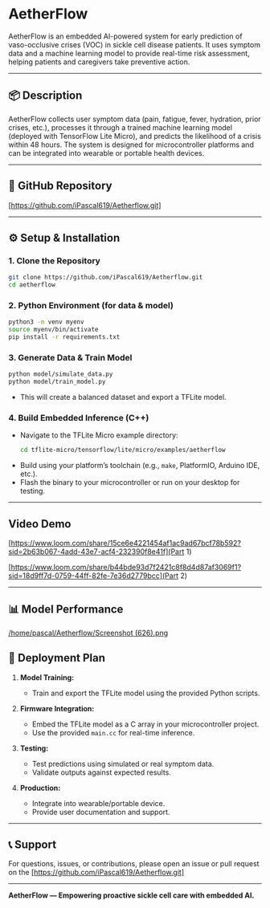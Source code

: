# AetherFlow

AetherFlow is an embedded AI-powered system for early prediction of vaso-occlusive crises (VOC) in sickle cell disease patients. It uses symptom data and a machine learning model to provide real-time risk assessment, helping patients and caregivers take preventive action.

---

## 📦 Description

AetherFlow collects user symptom data (pain, fatigue, fever, hydration, prior crises, etc.), processes it through a trained machine learning model (deployed with TensorFlow Lite Micro), and predicts the likelihood of a crisis within 48 hours. The system is designed for microcontroller platforms and can be integrated into wearable or portable health devices.

---

## 🔗 GitHub Repository

[https://github.com/iPascal619/Aetherflow.git]

---

## ⚙️ Setup & Installation

### 1. **Clone the Repository**
```sh
git clone https://github.com/iPascal619/Aetherflow.git
cd aetherflow
```

### 2. **Python Environment (for data & model)**
```sh
python3 -m venv myenv
source myenv/bin/activate
pip install -r requirements.txt
```

### 3. **Generate Data & Train Model**
```sh
python model/simulate_data.py
python model/train_model.py
```
- This will create a balanced dataset and export a TFLite model.

### 4. **Build Embedded Inference (C++)**
- Navigate to the TFLite Micro example directory:
  ```sh
  cd tflite-micro/tensorflow/lite/micro/examples/aetherflow
  ```
- Build using your platform’s toolchain (e.g., `make`, PlatformIO, Arduino IDE, etc.).
- Flash the binary to your microcontroller or run on your desktop for testing.


---

## Video Demo
 
 [https://www.loom.com/share/15ce6e4221454af1ac9ad67bcf78b592?sid=2b63b067-4add-43e7-acf4-232390f8e41f](Part 1)

 [https://www.loom.com/share/b44bde93d7f2421c8f8d4d87af3069f1?sid=18d9ff7d-0759-44ff-82fe-7e36d2779bcc](Part 2)

---

## 📊 Model Performance

[/home/pascal/Aetherflow/Screenshot (626).png](performance_metrics)
## 🚀 Deployment Plan

1. **Model Training:**  
   - Train and export the TFLite model using the provided Python scripts.

2. **Firmware Integration:**  
   - Embed the TFLite model as a C array in your microcontroller project.
   - Use the provided `main.cc` for real-time inference.

3. **Testing:**  
   - Test predictions using simulated or real symptom data.
   - Validate outputs against expected results.

5. **Production:**  
   - Integrate into wearable/portable device.
   - Provide user documentation and support.

---

## 📞 Support

For questions, issues, or contributions, please open an issue or pull request on the [https://github.com/iPascal619/Aetherflow.git]

---

**AetherFlow — Empowering proactive sickle cell care with embedded AI.**
